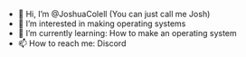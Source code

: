 - 👋 Hi, I’m @JoshuaColell (You can just call me Josh)
- 👀 I’m interested in making operating systems
- 🌱 I’m currently learning: How to make an operating system
- 📫 How to reach me: Discord

<!---
JoshuaColell/JoshuaColell is a ✨ special ✨ repository because its `README.md` (this file) appears on your GitHub profile.
You can click the Preview link to take a look at your changes.
--->
